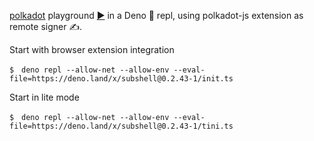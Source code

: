 [polkadot](https://deno.land/x/polkadot) playground [▶️](https://subshell.xyz)
in a Deno 🦕 repl, using polkadot-js extension as remote signer ✍️.

Start with browser extension integration

```
$　deno repl --allow-net --allow-env --eval-file=https://deno.land/x/subshell@0.2.43-1/init.ts
```

Start in lite mode

```
$　deno repl --allow-net --allow-env --eval-file=https://deno.land/x/subshell@0.2.43-1/tini.ts
```
